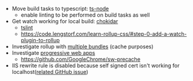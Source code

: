 - Move build tasks to typescript: [ts-node](https://github.com/TypeStrong/ts-node)
    - enable linting to be performed on build tasks as well
- Get watch working for local build: [chokidar](https://github.com/paulmillr/chokidar)
    - [tslint](http://stackoverflow.com/questions/42515582/how-do-i-get-tslint-to-watch-for-changes-in-a-specific-folder)
    - https://code.lengstorf.com/learn-rollup-css/#step-0-add-a-watch-plugin-to-rollup
- Investigate rollup with [multiple bundles](https://www.codementor.io/stevebelovarich/use-rollup-to-build-angular-2-web-apps-du1089cq5) (cache purposes)
- Investigate [progressive web apps](https://developers.google.com/web/fundamentals/getting-started/codelabs/your-first-pwapp/)
    - https://github.com/GoogleChrome/sw-precache
- IIS rewrite rule is disabled because self signed cert isn't working for localhost([related GitHub issue](https://github.com/jakearchibald/simple-serviceworker-tutorial/issues/6))